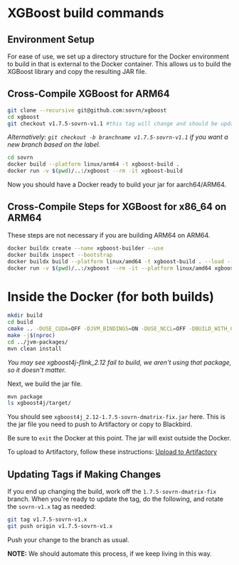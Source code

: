 # XGBoost build commands

## Environment Setup

For ease of use, we set up a directory structure for the Docker environment to build in that is external
to the Docker container. This allows us to build the XGBoost library and copy the resulting JAR file.

## Cross-Compile XGBoost for ARM64

```bash
git clone --recursive git@github.com:sovrn/xgboost
cd xgboost
git checkout v1.7.5-sovrn-v1.1 #this tag will change and should be updated with subsequent updates
```

_Alternatively: `git checkout -b branchname v1.7.5-sovrn-v1.1` if you want a new branch based on the label._

```bash
cd sovrn
docker build --platform linux/arm64 -t xgboost-build .
docker run -v $(pwd)/..:/xgboost --rm -it xgboost-build
```

Now you should have a Docker ready to build your jar for aarch64/ARM64.

## Cross-Compile Steps for XGBoost for x86_64 on ARM64

These steps are not necessary if you are building ARM64 on ARM64.

```bash
docker buildx create --name xgboost-builder --use
docker buildx inspect --bootstrap
docker buildx build --platform linux/amd64 -t xgboost-build . --load --build-arg TARGET_PLATFORM=amd64
docker run -v $(pwd)/..:/xgboost --rm -it --platform linux/amd64 xgboost-build
```

# Inside the Docker (for both builds)

```bash
mkdir build
cd build
cmake .. -DUSE_CUDA=OFF -DJVM_BINDINGS=ON -DUSE_NCCL=OFF -DBUILD_WITH_CUDA_CUB=OFF -DUSE_OPENMP=OFF
make -j$(nproc)
cd ../jvm-packages/
mvn clean install
```

_You may see xgboost4j-flink_2.12 fail to build, we aren't using that package, so it doesn't matter._

Next, we build the jar file.
```bash
mvn package
ls xgboost4j/target/
```

You should see `xgboost4j_2.12-1.7.5-sovrn-dmatrix-fix.jar` here. This is the jar file you need to push to Artifactory
or copy to Blackbird.

Be sure to `exit` the Docker at this point. The jar will exist outside the Docker.

To upload to Artifactory, follow these instructions: [Upload to Artifactory](https://authcore.atlassian.net/wiki/spaces/EX/pages/2693302714392/Building+XGBoost#Uploading-jar-to-Artifactory)

## Updating Tags if Making Changes

If you end up changing the build, work off the `1.7.5-sovrn-dmatrix-fix` branch.
When you're ready to update the tag, do the following, and rotate the `sovrn-v1.x` tag as needed:

```bash
git tag v1.7.5-sovrn-v1.x
git push origin v1.7.5-sovrn-v1.x
```

Push your change to the branch as usual.

**NOTE:** We should automate this process, if we keep living in this way.
